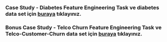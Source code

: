 
###  Case Study - **Diabetes Feature Engineering Task** ve **diabetes data set** için [buraya](https://drive.google.com/drive/folders/1E_aPu-z0COngBcRXnpyb8dWE0ETqksHH?usp=sharing) tıklayınız.

###  Bonus Case Study - **Telco Churn Feature Engineering Task** ve **Telco-Customer-Churn data set** için [buraya](https://drive.google.com/drive/folders/1XpC5TFQFeehDW0PKOAbzgfkBkgsRRbv2?usp=sharing) tıklayınız.

